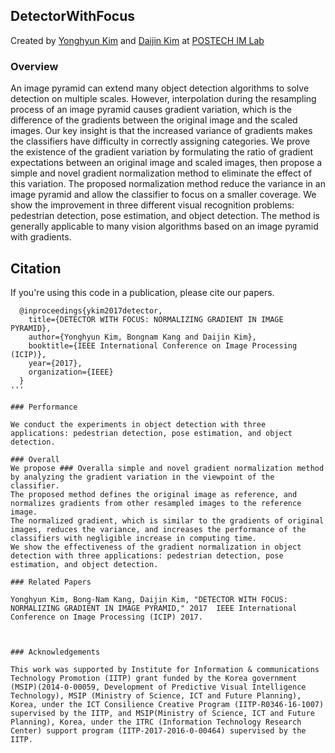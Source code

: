 







## DetectorWithFocus
Created by [Yonghyun Kim](http://imlab.postech.ac.kr/members.htm) and [Daijin Kim](http://imlab.postech.ac.kr/members_d.htm) at [POSTECH IM Lab](http://imlab.postech.ac.kr)

### Overview

An image pyramid can extend many object detection algorithms to solve detection on multiple scales. However, interpolation during the resampling process of an image pyramid causes gradient variation, which is the difference of the gradients between the original image and the scaled images. Our key insight is that the increased variance of gradients makes the classifiers have difficulty in correctly assigning categories. We prove the existence of the gradient variation by formulating the ratio of gradient expectations between an original image and scaled images, then propose a simple and novel gradient normalization method to eliminate the effect of this variation. The proposed normalization method reduce the variance in an image pyramid and allow the classifier to focus on a smaller coverage. We show the improvement in three different visual recognition problems: pedestrian detection, pose estimation, and object detection. The method is generally applicable to many vision algorithms based on an image pyramid with gradients.


## Citation
If you're using this code in a publication, please cite our papers.

```
  @inproceedings{ykim2017detector,
    title={DETECTOR WITH FOCUS: NORMALIZING GRADIENT IN IMAGE PYRAMID},
    author={Yonghyun Kim, Bongnam Kang and Daijin Kim},
    booktitle={IEEE International Conference on Image Processing (ICIP)},
    year={2017},
    organization={IEEE}
  } 
'''

### Performance

We conduct the experiments in object detection with three applications: pedestrian detection, pose estimation, and object detection.

### Overall
We propose ### Overalla simple and novel gradient normalization method by analyzing the gradient variation in the viewpoint of the classifier.
The proposed method defines the original image as reference, and normalizes gradients from other resampled images to the reference image. 
The normalized gradient, which is similar to the gradients of original images, reduces the variance, and increases the performance of the classifiers with negligible increase in computing time.
We show the effectiveness of the gradient normalization in object detection with three applications: pedestrian detection, pose estimation, and object detection.

### Related Papers

Yonghyun Kim, Bong-Nam Kang, Daijin Kim, "DETECTOR WITH FOCUS: NORMALIZING GRADIENT IN IMAGE PYRAMID," 2017  IEEE International Conference on Image Processing (ICIP) 2017.



### Acknowledgements

This work was supported by Institute for Information & communications Technology Promotion (IITP) grant funded by the Korea government (MSIP)(2014-0-00059, Development of Predictive Visual Intelligence Technology), MSIP (Ministry of Science, ICT and Future Planning), Korea, under the ICT Consilience Creative Program (IITP-R0346-16-1007) supervised by the IITP, and MSIP(Ministry of Science, ICT and Future Planning), Korea, under the ITRC (Information Technology Research Center) support program (IITP-2017-2016-0-00464) supervised by the IITP.
